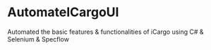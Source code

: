 # AutomateICargoUI
Automated the basic features &amp; functionalities of iCargo using C# &amp; Selenium &amp; Specflow
